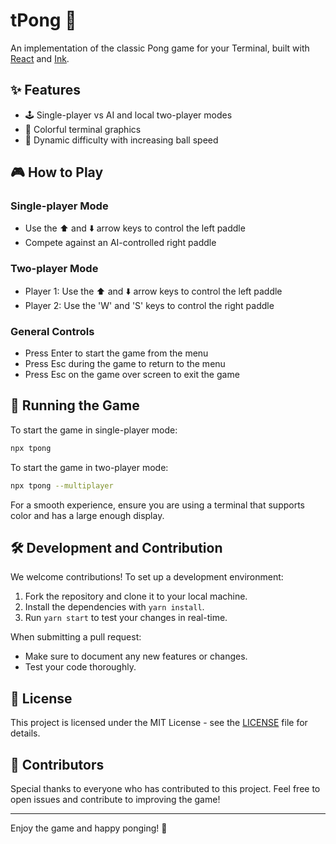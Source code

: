 # tPong 🏓

An implementation of the classic Pong game for your Terminal, built with [React](https://github.com/facebook/react/) and [Ink](https://github.com/vadimdemedes/ink).

## ✨ Features

- 🕹️ Single-player vs AI and local two-player modes
- 🌈 Colorful terminal graphics
- 🚀 Dynamic difficulty with increasing ball speed

## 🎮 How to Play

### Single-player Mode

- Use the ⬆️ and ⬇️ arrow keys to control the left paddle
- Compete against an AI-controlled right paddle

### Two-player Mode

- Player 1: Use the ⬆️ and ⬇️ arrow keys to control the left paddle
- Player 2: Use the 'W' and 'S' keys to control the right paddle

### General Controls

- Press Enter to start the game from the menu
- Press Esc during the game to return to the menu
- Press Esc on the game over screen to exit the game

## 🚀 Running the Game

To start the game in single-player mode:

```bash
npx tpong
```

To start the game in two-player mode:

```bash
npx tpong --multiplayer
```

For a smooth experience, ensure you are using a terminal that supports color and has a large enough display.

## 🛠️ Development and Contribution

We welcome contributions! To set up a development environment:

1. Fork the repository and clone it to your local machine.
2. Install the dependencies with `yarn install`.
3. Run `yarn start` to test your changes in real-time.

When submitting a pull request:

- Make sure to document any new features or changes.
- Test your code thoroughly.

## 📜 License

This project is licensed under the MIT License - see the [LICENSE](LICENSE) file for details.

## 👥 Contributors

Special thanks to everyone who has contributed to this project. Feel free to open issues and contribute to improving the game!

---

Enjoy the game and happy ponging! 🏓
